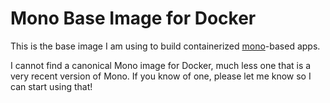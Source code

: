 Mono Base Image for Docker
=====================
This is the base image I am using to build containerized [mono](http://mono-project.org)-based apps.

I cannot find a canonical Mono image for Docker, much less one that is a very recent version of Mono. If you know of one, please let me know so I can start using that!
